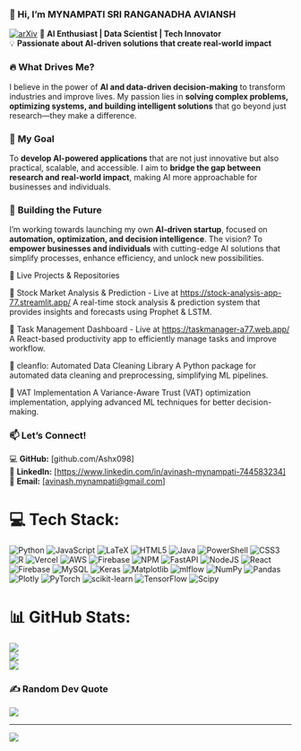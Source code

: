 ### 👋 Hi, I’m **MYNAMPATI SRI RANGANADHA AVIANSH**  
[![arXiv](https://img.shields.io/badge/arXiv-2507.15904-b31b1b.svg)](https://arxiv.org/abs/2507.15904)
🚀 **AI Enthusiast | Data Scientist | Tech Innovator**  
💡 **Passionate about AI-driven solutions that create real-world impact**  

### 🔥 **What Drives Me?**  
I believe in the power of **AI and data-driven decision-making** to transform industries and improve lives. My passion lies in **solving complex problems, optimizing systems, and building intelligent solutions** that go beyond just research—they make a difference.  

### 🎯 **My Goal**  
To **develop AI-powered applications** that are not just innovative but also practical, scalable, and accessible. I aim to **bridge the gap between research and real-world impact**, making AI more approachable for businesses and individuals.  

### 🚀 **Building the Future**  
I’m working towards launching my own **AI-driven startup**, focused on **automation, optimization, and decision intelligence**. The vision? To **empower businesses and individuals** with cutting-edge AI solutions that simplify processes, enhance efficiency, and unlock new possibilities.  

🚀 Live Projects & Repositories

🔹 Stock Market Analysis & Prediction - Live at https://stock-analysis-app-77.streamlit.app/
A real-time stock analysis & prediction system that provides insights and forecasts using Prophet & LSTM.

🔹 Task Management Dashboard - Live at https://taskmanager-a77.web.app/
A React-based productivity app to efficiently manage tasks and improve workflow.

🔹 cleanflo: Automated Data Cleaning Library
A Python package for automated data cleaning and preprocessing, simplifying ML pipelines.

🔹 VAT Implementation
A Variance-Aware Trust (VAT) optimization implementation, applying advanced ML techniques for better decision-making.

### 📫 **Let’s Connect!**  
💻 **GitHub:** [github.com/Ashx098]  
🔗 **LinkedIn:** [https://www.linkedin.com/in/avinash-mynampati-744583234]  
📧 **Email:** [avinash.mynampati@gmail.com]  


# 💻 Tech Stack:
![Python](https://img.shields.io/badge/python-3670A0?style=for-the-badge&logo=python&logoColor=ffdd54) ![JavaScript](https://img.shields.io/badge/javascript-%23323330.svg?style=for-the-badge&logo=javascript&logoColor=%23F7DF1E) ![LaTeX](https://img.shields.io/badge/latex-%23008080.svg?style=for-the-badge&logo=latex&logoColor=white) ![HTML5](https://img.shields.io/badge/html5-%23E34F26.svg?style=for-the-badge&logo=html5&logoColor=white) ![Java](https://img.shields.io/badge/java-%23ED8B00.svg?style=for-the-badge&logo=openjdk&logoColor=white) ![PowerShell](https://img.shields.io/badge/PowerShell-%235391FE.svg?style=for-the-badge&logo=powershell&logoColor=white) ![CSS3](https://img.shields.io/badge/css3-%231572B6.svg?style=for-the-badge&logo=css3&logoColor=white) ![R](https://img.shields.io/badge/r-%23276DC3.svg?style=for-the-badge&logo=r&logoColor=white) ![Vercel](https://img.shields.io/badge/vercel-%23000000.svg?style=for-the-badge&logo=vercel&logoColor=white) ![AWS](https://img.shields.io/badge/AWS-%23FF9900.svg?style=for-the-badge&logo=amazon-aws&logoColor=white) ![Firebase](https://img.shields.io/badge/firebase-%23039BE5.svg?style=for-the-badge&logo=firebase) ![NPM](https://img.shields.io/badge/NPM-%23CB3837.svg?style=for-the-badge&logo=npm&logoColor=white) ![FastAPI](https://img.shields.io/badge/FastAPI-005571?style=for-the-badge&logo=fastapi) ![NodeJS](https://img.shields.io/badge/node.js-6DA55F?style=for-the-badge&logo=node.js&logoColor=white) ![React](https://img.shields.io/badge/react-%2320232a.svg?style=for-the-badge&logo=react&logoColor=%2361DAFB) ![Firebase](https://img.shields.io/badge/firebase-a08021?style=for-the-badge&logo=firebase&logoColor=ffcd34) ![MySQL](https://img.shields.io/badge/mysql-4479A1.svg?style=for-the-badge&logo=mysql&logoColor=white) ![Keras](https://img.shields.io/badge/Keras-%23D00000.svg?style=for-the-badge&logo=Keras&logoColor=white) ![Matplotlib](https://img.shields.io/badge/Matplotlib-%23ffffff.svg?style=for-the-badge&logo=Matplotlib&logoColor=black) ![mlflow](https://img.shields.io/badge/mlflow-%23d9ead3.svg?style=for-the-badge&logo=numpy&logoColor=blue) ![NumPy](https://img.shields.io/badge/numpy-%23013243.svg?style=for-the-badge&logo=numpy&logoColor=white) ![Pandas](https://img.shields.io/badge/pandas-%23150458.svg?style=for-the-badge&logo=pandas&logoColor=white) ![Plotly](https://img.shields.io/badge/Plotly-%233F4F75.svg?style=for-the-badge&logo=plotly&logoColor=white) ![PyTorch](https://img.shields.io/badge/PyTorch-%23EE4C2C.svg?style=for-the-badge&logo=PyTorch&logoColor=white) ![scikit-learn](https://img.shields.io/badge/scikit--learn-%23F7931E.svg?style=for-the-badge&logo=scikit-learn&logoColor=white) ![TensorFlow](https://img.shields.io/badge/TensorFlow-%23FF6F00.svg?style=for-the-badge&logo=TensorFlow&logoColor=white) ![Scipy](https://img.shields.io/badge/SciPy-%230C55A5.svg?style=for-the-badge&logo=scipy&logoColor=%white)
# 📊 GitHub Stats:
![](https://github-readme-stats.vercel.app/api?username=Ashx098&theme=highcontrast&hide_border=false&include_all_commits=false&count_private=false)<br/>
![](https://nirzak-streak-stats.vercel.app/?user=Ashx098&theme=highcontrast&hide_border=false)<br/>
![](https://github-readme-stats.vercel.app/api/top-langs/?username=Ashx098&theme=highcontrast&hide_border=false&include_all_commits=false&count_private=false&layout=compact)

### ✍️ Random Dev Quote
![](https://quotes-github-readme.vercel.app/api?type=horizontal&theme=radical)

---
[![](https://visitcount.itsvg.in/api?id=Ashx098&icon=0&color=0)](https://visitcount.itsvg.in)

<!-- Proudly created with GPRM ( https://gprm.itsvg.in ) -->
  
